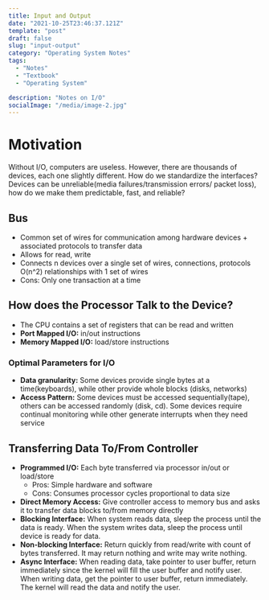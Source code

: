 ```yaml
---
title: Input and Output
date: "2021-10-25T23:46:37.121Z"
template: "post"
draft: false
slug: "input-output"
category: "Operating System Notes"
tags:
  - "Notes"
  - "Textbook"
  - "Operating System"

description: "Notes on I/O"
socialImage: "/media/image-2.jpg"
---
```

# Motivation
Without I/O, computers are useless. However, there are thousands of devices, each one slightly different. How do we standardize the interfaces? Devices can be unreliable(media failures/transmission errors/ packet loss), how do we make them predictable, fast, and reliable?

## Bus
- Common set of wires for communication among hardware devices + associated protocols to transfer data
- Allows for read, write
- Connects n devices over a single set of wires, connections, protocols O(n^2) relationships with 1 set of wires
- Cons: Only one transaction at a time

## How does the Processor Talk to the Device?
- The CPU contains a set of registers that can be read and written
- **Port Mapped I/O:** in/out instructions
- **Memory Mapped I/O:** load/store instructions

### Optimal Parameters for I/O
- **Data granularity:** Some devices provide single bytes at a time(keyboards), while other provide whole blocks (disks, networks)
- **Access Pattern:** Some devices must be accessed sequentially(tape), others can be accessed randomly (disk, cd). Some devices require continual monitoring while other generate interrupts when they need service

## Transferring Data To/From Controller
- **Programmed I/O:** Each byte transferred via processor in/out or load/store
  - Pros: Simple hardware and software
  - Cons: Consumes processor cycles proportional to data size
- **Direct Memory Access:** Give controller access to memory bus and asks it to transfer data blocks to/from memory directly
- **Blocking Interface:** When system reads data, sleep the process until the data is ready. When the system writes data, sleep the process until device is ready for data.
- **Non-blocking Interface:** Return quickly from read/write with count of bytes transferred. It may return nothing and write may write nothing.
- **Async Interface:** When reading data, take pointer to user buffer, return immediately since the kernel will fill the user buffer and notify user. When writing data, get the pointer to user buffer, return immediately. The kernel will read the data and notify the user.